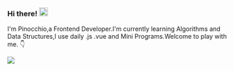 ### Hi there! <img src="https://media.giphy.com/media/hvRJCLFzcasrR4ia7z/giphy.gif" width="20px" />

I'm Pinocchio,a Frontend Developer.I'm currently learning Algorithms and Data Structures,I use daily .js .vue and Mini Programs.Welcome to play with me. 👇

<a href="https://leetcode-cn.com/u/pinocchioooo"><img src="https://img.shields.io/badge/LeetCode--lightgrey?style=social&logo=LeetCode" /></a>
